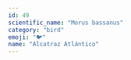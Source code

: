 ```yaml
---
id: 49
scientific_name: "Morus bassanus"
category: "bird"
emoji: "🐦"
name: "Alcatraz Atlántico"
---
```

